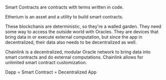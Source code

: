 Smart Contracts are contracts with terms written in code.

Etherium is an asset and a utility to build smart contracts.

These blockchanis are deterministic, so they're a walled garden. They need some way to access the outside world with Oracles. They are devices that bring data in or execute external computation, but since the app in decentralized, their data also needs to be decentralized as well.

Chainlink is a decentralized, modular Oracle network to bring data into smart contracts and do external computations. Chainlink allows for unlimited smart contract customization.

Dapp = Smart Contract = Decentralized App

